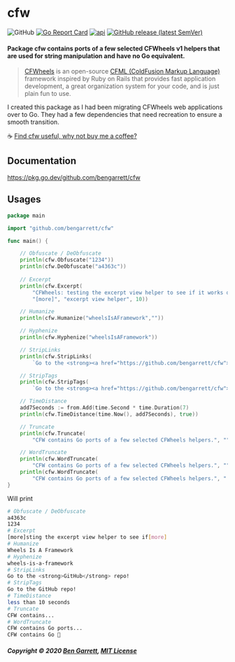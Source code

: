 # cfw

![GitHub](https://img.shields.io/github/license/bengarrett/cfw?style=flat)
[![Go Report Card](https://goreportcard.com/badge/github.com/bengarrett/cfw)](https://goreportcard.com/report/github.com/bengarrett/cfw) 
[![api](https://img.shields.io/static/v1?label=api&message=docs&color=<COLOR>&style=flat)](https://pkg.go.dev/github.com/bengarrett/cfw)
[![GitHub release (latest SemVer)](https://img.shields.io/github/v/release/bengarrett/cfw)](https://github.com/bengarrett/cfw/releases)

#### Package cfw contains ports of a few selected CFWheels v1 helpers that are used for string manipulation and have no Go equivalent.

>[CFWheels](https://cfwheels.org/) is an open-source [CFML (ColdFusion Markup Language)](http://lucee.org/) framework inspired by Ruby on Rails that provides fast application development, a great organization system for your code, and is just plain fun to use.

I created this package as I had been migrating CFWheels web applications over to Go. They had a few dependencies that need recreation to ensure a smooth transition.

☕ [Find cfw useful, why not buy me a coffee?](https://www.buymeacoffee.com/4rtEGvUIY)

## Documentation

https://pkg.go.dev/github.com/bengarrett/cfw

## Usages

```Go
package main

import "github.com/bengarrett/cfw"

func main() {

	// Obfuscate / DeObfuscate
	println(cfw.Obfuscate("1234"))
    println(cfw.DeObfuscate("a4363c"))
    
    // Excerpt
	println(cfw.Excerpt(
		"CFWheels: testing the excerpt view helper to see if it works or not.",
        "[more]", "excerpt view helper", 10))

    // Humanize
    println(cfw.Humanize("wheelsIsAFramework",""))

    // Hyphenize
    println(cfw.Hyphenize("wheelsIsAFramework"))

    // StripLinks
    println(cfw.StripLinks(
        `Go to the <strong><a href="https://github.com/bengarrett/cfw">GitHub</a></strong> repo!`))

    // StripTags
    println(cfw.StripTags(
        `Go to the <strong><a href="https://github.com/bengarrett/cfw">GitHub</a></strong> repo!`))

    // TimeDistance
    add7Seconds := from.Add(time.Second * time.Duration(7)
    println(cfw.TimeDistance(time.Now(), add7Seconds), true))

    // Truncate
    println(cfw.Truncate(
        "CFW contains Go ports of a few selected CFWheels helpers.", "", 15))

    // WordTruncate
    println(cfw.WordTruncate(
        "CFW contains Go ports of a few selected CFWheels helpers.", "", 4))
    println(cfw.WordTruncate(
        "CFW contains Go ports of a few selected CFWheels helpers.", " 🥰", 3))
}
```

Will print

```bash
# Obfuscate / DeObfuscate
a4363c
1234
# Excerpt
[more]sting the excerpt view helper to see if[more]
# Humanize
Wheels Is A Framework
# Hyphenize
wheels-is-a-framework
# StripLinks
Go to the <strong>GitHub</strong> repo!
# StripTags
Go to the GitHub repo!
# TimeDistance
less than 10 seconds
# Truncate
CFW contains...
# WordTruncate
CFW contains Go ports...
CFW contains Go 🥰
```

##### Copyright © 2020 [Ben Garrett](mailto:code.by.ben@gmail.com), [MIT License](https://pkg.go.dev/github.com/fluhus/godoc-tricks?tab=licenses)